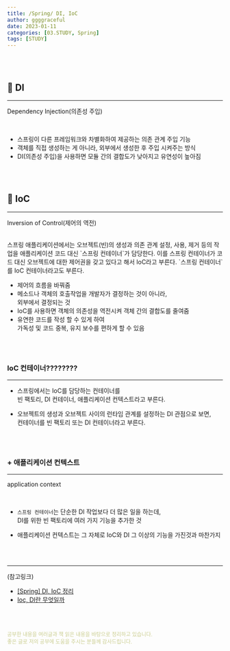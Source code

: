 ```yaml
---
title: /Spring/ DI, IoC
author: ggggraceful
date: 2023-01-11
categories: [03.STUDY, Spring]
tags: [STUDY]
---
```


<br/>
<br/>

## 📌 DI

---

Dependency Injection(의존성 주입)

<br/>

- 스프링이 다른 프레임워크와 차별화하여 제공하는 의존 관계 주입 기능
- 객체를 직접 생성하는 게 아니라, 외부에서 생성한 후 주입 시켜주는 방식
- DI(의존성 주입)을 사용하면 모듈 간의 결합도가 낮아지고 유연성이 높아짐

<br/>
<br/>

## 📌 IoC

---

Inversion of Control(제어의 역전)

<br/>
스프링 애플리케이션에서는  
오브젝트(빈)의 생성과 의존 관계 설정, 사용, 제거 등의 작업을  
애플리케이션 코드 대신 `스프링 컨테이너`가 담당한다.  
이를 스프링 컨테이너가 코드 대신 오브젝트에 대한 제어권을 갖고 있다고 해서 IoC라고 부른다.  
`스프링 컨테이너`를 IoC 컨테이너라고도 부른다.

<br/>

- 제어의 흐름을 바꿔줌
- 메소드나 객체의 호출작업을 개발자가 결정하는 것이 아니라,  
  외부에서 결정되는 것
- IoC를 사용하면 객체의 의존성을 역전시켜 객체 간의 결합도를 줄여줌
- 유연한 코드를 작성 할 수 있게 하여  
  가독성 및 코드 중복, 유지 보수를 편하게 할 수 있음

<br/>
<br/>

### IoC 컨테이너????????

---

- 스프링에서는 IoC를 담당하는 컨테이너를  
  빈 팩토리, DI 컨테이너, 애플리케이션 컨텍스트라고 부른다.

- 오브젝트의 생성과 오브젝트 사이의 런타임 관계를 설정하는 DI 관점으로 보면,  
  컨테이너를 빈 팩토리 또는 DI 컨테이너라고 부른다.

<br/>
<br/>

### + 애플리케이션 컨텍스트

---

application context

<br/>

- `스프링 컨테이너`는 단순한 DI 작업보다 더 많은 일을 하는데,  
   DI를 위한 빈 팩토리에 여러 가지 기능을 추가한 것

-  애플리케이션 컨텍스트는 그 자체로 IoC와 DI 그 이상의 기능을 가진것과 마찬가지

<br/>
<br/>

---

(참고링크)

- [[Spring] DI, IoC 정리](https://velog.io/@gillog/Spring-DIDependency-Injection)
- [Ioc, DI란 무엇일까](https://biggwang.github.io/2019/08/31/Spring/IoC,%20DI%EB%9E%80%20%EB%AC%B4%EC%97%87%EC%9D%BC%EA%B9%8C/) 

[//]: # (- [[Spring] Spring IoC와 DI란?]&#40;https://steady-coding.tistory.com/600&#41;&#41;)

<br/>
<br/>

<span style="font-size: 12px; color:  #cbce91"> 공부한 내용을 여러글과 책 읽은 내용을 바탕으로 정리하고 있습니다.</span>  
<span style="font-size: 12px; color:  #cbce91"> 좋은 글로 저의 공부에 도움을 주시는 분들께 감사드립니다. </span>

<!--

❤️면접예상질문 ❤️

-->
